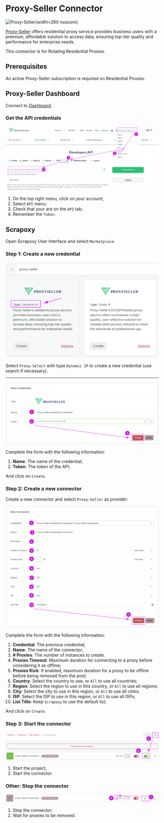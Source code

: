# Proxy-Seller Connector

![Proxy-Seller](/assets/images/proxy-seller.svg){width=260 nozoom}

[Proxy-Seller](https://proxy-seller.com/?partner=GR930FP5IOO78P) offers residential proxy service provides business users with a premium, affordable solution to access data, ensuring top-tier quality and performance for enterprise needs. 

This connector is for Rotating Residential Proxies.


## Prerequisites

An active Proxy-Seller subscription is required on Residential Proxies.


## Proxy-Seller Dashboard

Connect to [Dashboard](https://proxy-seller.com/personal/api).


### Get the API credentials

![PS Credentials token](../ps_credentials_token.png)

1. On the top right menu, click on your account;
2. Select `API` menu;
3. Check that your are on the `API` tab;
4. Remember the `Token`.


## Scrapoxy

Open Scrapoxy User Interface and select `Marketplace`:


### Step 1: Create a new credential

![Credential Select](spx_credential_select.png)

Select `Proxy-Select` with type `Dynamic IP` to create a new credential (use search if necessary).

---

![Credential Form](spx_credential_create.png)

Complete the form with the following information:
1. **Name**: The name of the credential;
2. **Token**: The token of the API;

And click on `Create`.


### Step 2: Create a new connector

Create a new connector and select `Proxy-Seller` as provider:

![Connector Create](spx_connector_create.png)

Complete the form with the following information:
1. **Credential**: The previous credential;
2. **Name**: The name of the connector;
3. **# Proxies**: The number of instances to create.
4. **Proxies Timeout**: Maximum duration for connecting to a proxy before considering it as offline;
5. **Proxies Kick**: If enabled, maximum duration for a proxy to be offline before being removed from the pool;
6. **Country**: Select the country to use, or `All` to use all countries;
7. **Region**: Select the region to use in this country, or `All` to use all regions;
8. **City**: Select the city to use in this region, or `All` to use all cities;
9. **ISP**: Select the ISP to use in this region, or `All` to use all ISPs;
10. **List Title**: Keep `Scrapoxy` to use the default list;

And click on `Create`.


### Step 3: Start the connector

![Connector Start](../spx_connector_start.png)

1. Start the project;
2. Start the connector.


### Other: Stop the connector

![Connector Stop](../spx_connector_stop.png)

1. Stop the connector;
2. Wait for proxies to be removed.
